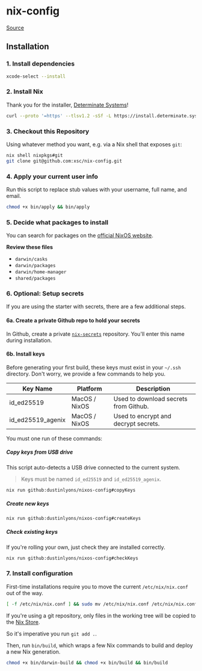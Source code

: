 # nix-config

[Source](https://github.com/dustinlyons/nixos-config)

## Installation

### 1. Install dependencies

```sh
xcode-select --install
```

### 2. Install Nix

Thank you for the installer, [Determinate Systems](https://determinate.systems/)!

```sh
curl --proto '=https' --tlsv1.2 -sSf -L https://install.determinate.systems/nix | sh -s -- install
```

### 3. Checkout this Repository

Using whatever method you want, e.g. via a Nix shell that exposes `git`:

```sh
nix shell nixpkgs#git
git clone git@github.com:xsc/nix-config.git
```

### 4. Apply your current user info

Run this script to replace stub values with your username, full name, and email.

```sh
chmod +x bin/apply && bin/apply
```

### 5. Decide what packages to install

You can search for packages on the [official NixOS website](https://search.nixos.org/packages).

**Review these files**

- `darwin/casks`
- `darwin/packages`
- `darwin/home-manager`
- `shared/packages`

### 6. Optional: Setup secrets

If you are using the starter with secrets, there are a few additional steps.

#### 6a. Create a private Github repo to hold your secrets

In Github, create a private [`nix-secrets`](https://github.com/dustinlyons/nix-secrets-example) repository. You'll enter this name during installation.

#### 6b. Install keys

Before generating your first build, these keys must exist in your `~/.ssh` directory. Don't worry, we provide a few commands to help you.

| Key Name          | Platform      | Description                           |
| ----------------- | ------------- | ------------------------------------- |
| id_ed25519        | MacOS / NixOS | Used to download secrets from Github. |
| id_ed25519_agenix | MacOS / NixOS | Used to encrypt and decrypt secrets.  |

You must one run of these commands:

##### Copy keys from USB drive

This script auto-detects a USB drive connected to the current system.

> Keys must be named `id_ed25519` and `id_ed25519_agenix`.

```sh
nix run github:dustinlyons/nixos-config#copyKeys
```

##### Create new keys

```sh
nix run github:dustinlyons/nixos-config#createKeys
```

##### Check existing keys

If you're rolling your own, just check they are installed correctly.

```sh
nix run github:dustinlyons/nixos-config#checkKeys
```

### 7. Install configuration

First-time installations require you to move the current `/etc/nix/nix.conf` out of the way.

```sh
[ -f /etc/nix/nix.conf ] && sudo mv /etc/nix/nix.conf /etc/nix/nix.conf.before-nix-darwin
```

If you're using a git repository, only files in the working tree will be copied to the [Nix Store](https://zero-to-nix.com/concepts/nix-store).

So it's imperative you run `git add .`.

Then, run `bin/build`, which wraps a few Nix commands to build and deploy a new Nix generation.

```sh
chmod +x bin/darwin-build && chmod +x bin/build && bin/build
```
